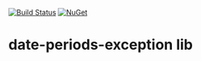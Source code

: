 [![Build Status](https://travis-ci.org/raphaelheitor/date-periods-exception.svg?branch=master)](https://travis-ci.org/raphaelheitor/date-periods-exception)
[![NuGet](https://img.shields.io/nuget/v/date-periods-exception.svg)](https://www.nuget.org/packages/date-periods-exception/)
# date-periods-exception lib
